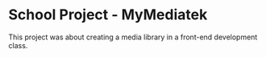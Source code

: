# School Project - MyMediatek

This project was about creating a media library in a front-end development class.

